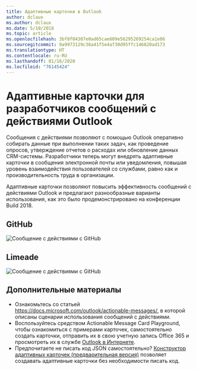```yaml
---
title: Адаптивные карточки в Outlook
author: dclaux
ms.author: dclaux
ms.date: 5/10/2018
ms.topic: article
ms.openlocfilehash: 3bf8f04307e0ad65cae609e56295269254ca1e06
ms.sourcegitcommit: 9a9973129c36a41f5e4af30d95ffc146820ad173
ms.translationtype: HT
ms.contentlocale: ru-RU
ms.lasthandoff: 01/16/2020
ms.locfileid: "76145424"
---
```

# <a name="adaptive-cards-for-outlook-actionable-message-developers"></a>Адаптивные карточки для разработчиков сообщений с действиями Outlook

Сообщения с действиями позволяют с помощью Outlook оперативно собирать данные при выполнении таких задач, как проведение опросов, утверждение отчетов о расходах или обновление данных CRM-системы. Разработчики теперь могут внедрять адаптивные карточки в сообщения электронной почты или уведомления, повышая уровень взаимодействия пользователей со службами, равно как и производительность труда в организации.

Адаптивные карточки позволяют повысить эффективность сообщений с действиями Outlook и предлагают разнообразные варианты использования, как это было продемонстрировано на конференции Build 2018.

## <a name="github"></a>GitHub
![Сообщение с действиями с GitHub](media/outlook/GitHub.png)

## <a name="limeade"></a>Limeade
![Сообщение с действиями с GitHub](media/outlook/Limeade.jpg)


## <a name="ready-to-start"></a>Дополнительные материалы

- Ознакомьтесь со статьей https://docs.microsoft.com/outlook/actionable-messages/, в которой описаны сценарии использования сообщений с действиями.
- Воспользуйтесь средством Actionable Message Card Playground, чтобы ознакомиться с примерами карточек, самостоятельно создать карточки, отправить их в свою учетную запись Office 365 и просмотреть их в службе [Outlook в Интернете](https://outlook.office.com).
- Предпочитаете не писать код JSON самостоятельно? [Конструктор адаптивных карточек (предварительная версия)](https://acdesignerbeta.azurewebsites.net) позволяет создавать адаптивные карточки без необходимости писать код.